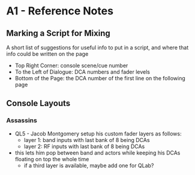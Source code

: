 # A1 - Reference Notes

## Marking a Script for Mixing
A short list of suggestions for useful info to put in a script, and where that info could be written on the page 
* Top Right Corner: console scene/cue number
* To the Left of Dialogue: DCA numbers and fader levels
* Bottom of the Page: the DCA number of the first line on the following page

## Console Layouts

### Assassins
* QL5 - Jacob Montgomery setup his custom fader layers as follows:
	* layer 1: band inputs with last bank of 8 being DCAs
	* layer 2: RF inputs with last bank of 8 being DCAs
* this lets him pop between band and actors while keeping his DCAs floating on top the whole time
	* if a third layer is available, maybe add one for QLab?
